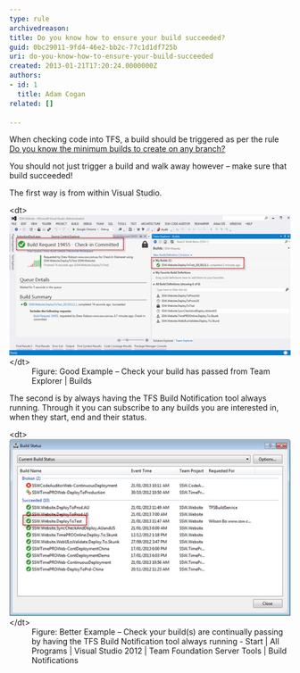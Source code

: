 ```yaml
---
type: rule
archivedreason: 
title: Do you know how to ensure your build succeeded?
guid: 0bc29011-9fd4-46e2-bb2c-77c1d1df725b
uri: do-you-know-how-to-ensure-your-build-succeeded
created: 2013-01-21T17:20:24.0000000Z
authors:
- id: 1
  title: Adam Cogan
related: []

---
```


When checking code into TFS, a build should be triggered as per the rule [Do you know the minimum builds to create on any branch?](http://www.ssw.com.au/ssw/Standards/Rules/RulesToBetterVersionControlwithTFS%28AKASourceControl%29.aspx#MinimumBuilds)

You should not just trigger a build and walk away however – make sure that build succeeded!

<!--endintro-->

The first way is from within Visual Studio.
<dl class="goodImage">&lt;dt&gt;<img src="builds-success-good.jpg" alt="">&lt;/dt&gt;<dd>Figure: Good Example – Check your build has passed from Team Explorer | Builds</dd></dl>
The second is by always having the TFS Build Notification tool always running. Through it you can subscribe to any builds you are interested in, when they start, end and their status.
<dl class="goodImage">&lt;dt&gt;<img src="builds-success-better.jpg" alt="">&lt;/dt&gt;<dd>Figure: Better Example – Check your build(s) are continually passing by having the TFS Build Notification tool always running - Start | All Programs | Visual Studio 2012 | Team Foundation Server Tools | Build Notifications</dd></dl>
